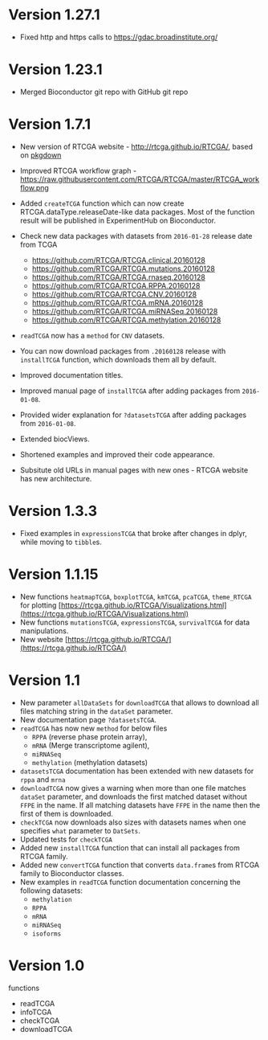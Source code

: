# Version 1.27.1

- Fixed http and https calls to https://gdac.broadinstitute.org/

# Version 1.23.1

- Merged Bioconductor git repo with GitHub git repo

# Version 1.7.1

- New version of RTCGA website - http://rtcga.github.io/RTCGA/, based on [pkgdown](http://github.com/hadley/pkgdown/)
- Improved RTCGA workflow graph - https://raw.githubusercontent.com/RTCGA/RTCGA/master/RTCGA_workflow.png
- Added `createTCGA` function which can now create RTCGA.dataType.releaseDate-like data packages. Most of the function result will be published in ExperimentHub on Bioconductor.
- Check new data packages with datasets from `2016-01-28` release date from TCGA
    - https://github.com/RTCGA/RTCGA.clinical.20160128
    - https://github.com/RTCGA/RTCGA.mutations.20160128
    - https://github.com/RTCGA/RTCGA.rnaseq.20160128
    - https://github.com/RTCGA/RTCGA.RPPA.20160128
    - https://github.com/RTCGA/RTCGA.CNV.20160128
    - https://github.com/RTCGA/RTCGA.mRNA.20160128
    - https://github.com/RTCGA/RTCGA.miRNASeq.20160128
    - https://github.com/RTCGA/RTCGA.methylation.20160128

- `readTCGA` now has a `method` for `CNV` datasets.
- You can now download packages from `.20160128` release with `installTCGA` function, which downloads them all by default.
- Improved documentation titles.
- Improved manual page of `installTCGA` after adding packages from `2016-01-08`.
- Provided wider explanation for `?datasetsTCGA` after adding packages from `2016-01-08`.
- Extended biocViews.
- Shortened examples and improved their code appearance.
- Subsitute old URLs in manual pages with new ones - RTCGA website has new architecture.

# Version 1.3.3

- Fixed examples in `expressionsTCGA` that broke after changes in dplyr, while moving to `tibble`s.

# Version 1.1.15

- New functions `heatmapTCGA`, `boxplotTCGA`, `kmTCGA`, `pcaTCGA`, `theme_RTCGA` for plotting [https://rtcga.github.io/RTCGA/Visualizations.html](https://rtcga.github.io/RTCGA/Visualizations.html)
- New functions `mutationsTCGA`, `expressionsTCGA`, `survivalTCGA` for data manipulations.
- New website [https://rtcga.github.io/RTCGA/](https://rtcga.github.io/RTCGA/)

# Version 1.1

- New parameter `allDataSets` for `downloadTCGA` that allows to download all files matching string in the `dataSet` parameter.
- New documentation page `?datasetsTCGA`.
- `readTCGA` has now new `method` for below files 
    - `RPPA` (reverse phase protein array), 
    - `mRNA` (Merge transcriptome agilent),
    - `miRNASeq`
    - `methylation` (methylation datasets)
- `datasetsTCGA` documentation has been extended with new datasets for `rppa` and `mrna`
- `downloadTCGA` now gives a warning when more than one file matches `dataSet` parameter, and downloads the first matched dataset without `FFPE` in the name. If all matching datasets have `FFPE` in the name then the first of them is downloaded.
- `checkTCGA` now downloads also sizes with datasets names when one specifies `what` parameter to `DatSets`.
- Updated tests for `checkTCGA`
- Added new `installTCGA` function that can install all packages from RTCGA family.
- Added new `convertTCGA` function that converts `data.frame`s from RTCGA family to Bioconductor classes.
- New examples in `readTCGA` function documentation concerning the following datasets:
    - `methylation`
    - `RPPA`
    - `mRNA`
    - `miRNASeq`
    - `isoforms`


# Version 1.0

functions
- readTCGA
- infoTCGA
- checkTCGA
- downloadTCGA
